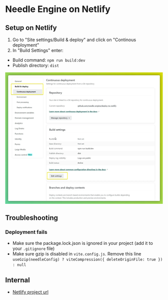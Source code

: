 # Needle Engine on Netlify

## Setup on Netlify
1) Go to "Site settings/Build & deploy" and click on "Continous deployment"
2) In "Build Settings" enter:
  - Build command: `npm run build:dev`
  - Publish directory: `dist`

!["netlify settings screenshot"](./documentation~/settings-screenshot.webp)

## Troubleshooting
### Deployment fails
- Make sure the package.lock.json is ignored in your project (add it to your `.gitignore` file)
- Make sure gzip is disabled in `vite.config.js`. Remove this line `useGzip(needleConfig) ? viteCompression({ deleteOriginFile: true }) : null`


## Internal
- [Netlify project url](https://app.netlify.com/sites/needle-engine-netlify-sample)
